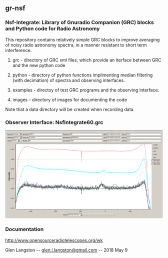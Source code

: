 ## gr-nsf
### Nsf-Integrate: Library of Gnuradio Companion (GRC) blocks and Python code for Radio Astronomy

This repository contains relatively simple GRC blocks to improve averaging of
noisy radio astronomy spectra, in a manner resistant to short term interference.

1. grc - directory of GRC xml files, which provide an iterface between GRC and the new python code

1. python - directory of python functions implimenting median filtering (with decimation) of spectra and observing interfaces.

1. examples - directoy of test GRC programs and the observing interface.

1. images - directory of images for documenting the code

Note that a data directory will be created when recording data.

### Observer Interface: NsfIntegrate60.grc

![Observer Interface](/images/IntegrateSpectralAlias2.png)

### Documentation

http://www.opensourceradiotelescopes.org/wk

Glen Langston -- glen.i.langston@gmail.com -- 2018 May 9

